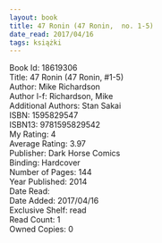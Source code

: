 ```yaml
---
layout: book
title: 47 Ronin (47 Ronin,  no. 1-5)
date_read: 2017/04/16
tags: książki
---
```


Book Id: 18619306<br />
Title: 47 Ronin (47 Ronin, #1-5)<br />
Author: Mike Richardson<br />
Author l-f: Richardson, Mike<br />
Additional Authors: Stan Sakai<br />
ISBN: 1595829547<br />
ISBN13: 9781595829542<br />
My Rating: 4<br />
Average Rating: 3.97<br />
Publisher: Dark Horse Comics<br />
Binding: Hardcover<br />
Number of Pages: 144<br />
Year Published: 2014<br />
Date Read: <br />
Date Added: 2017/04/16<br />
Exclusive Shelf: read<br />
Read Count: 1<br />
Owned Copies: 0<br />


